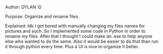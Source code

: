 Author: DYLAN :D

Purpose: Organize and rename files.

Explained:  Idk I got bored with manually changing my files names for pictures and such. 
            So I implemented some code in Python in order to rename my files. 
            After that I thought I could make an .exe to help anyone else who wanted to do the same. 
            Also it would be easier to do that than run it through python every time. 
            Plus a UI is nice to organize it better.
